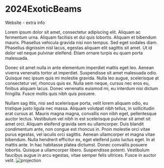 # 2024ExoticBeams
Website - extra info

 Lorem ipsum dolor sit amet, consectetur adipiscing elit. Aliquam ac fermentum urna. Aliquam facilisis et dui quis lobortis. Aliquam et bibendum mauris. Phasellus vehicula gravida nisi non tempus. Sed eget sodales diam. Phasellus dignissim nisl lacus, egestas aliquam elit sagittis sit amet. Ut id dolor vel neque pulvinar eleifend. Etiam ornare turpis eu quam porta malesuada.

Donec sit amet nulla in ante elementum imperdiet mattis eget leo. Aenean viverra venenatis tortor at imperdiet. Suspendisse sit amet malesuada odio. Quisque nec ipsum quis mi molestie gravida. Nulla leo augue, scelerisque at consectetur vel, rhoncus quis ex. Nulla sem neque, cursus nec eros eu, finibus aliquam lacus. Donec venenatis euismod mi, eu interdum nisi dictum fringilla. Fusce mollis quis nibh quis posuere.

Nullam sag
ittis, nisi sed scelerisque porta, velit lorem aliquam odio, eu tristique justo ligula nec massa. Aliquam volutpat nibh tellus, in sollicitudin erat cursus at. Mauris magna magna, convallis non nibh eget, pellentesque auctor lectus. Vestibulum vel nibh in est scelerisque pulvinar sit amet sit amet orci. Aliquam eleifend gravida sem eu ullamcorper. Duis blandit condimentum ante, non congue est rhoncus in. Proin molestie orci vitae purus egestas, vel iaculis orci sagittis. Aenean ullamcorper et magna vitae bibendum. Nulla hendrerit efficitur ex, eget eleifend justo luctus eget. In at mattis ante. In hac habitasse platea dictumst. Donec convallis posuere lobortis. Quisque a ullamcorper libero. Suspendisse potenti. Vestibulum faucibus augue in arcu egestas, vitae semper felis ultrices. Fusce in auctor velit. 
![projection](https://github.com/user-attachments/assets/72ace800-6a17-4f28-88e7-e1ef32a074e9)
